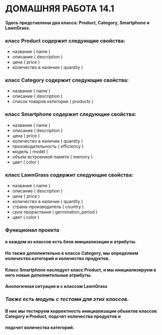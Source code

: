 # ДОМАШНЯЯ РАБОТА 14.1

#### Здесь представлены два класса: Product, Category, Smartphone и LawnGrass.
### класс Product содержит следующие свойства:

 - название ( name )
 - описание ( description )
 - цена ( price )
 - количество в наличии ( quantity )

### класс Category содержит следующие свойства:

 - название ( name )
 - описание ( description )
 - список товаров категории ( products )

### класс Smartphone содержит следующие свойства:
 - название ( name )
 - описание ( description )
 - цена ( price )
 - количество в наличии ( quantity )
 - производительность ( efficiency )
 - модель ( model )
 - объем встроенной памяти ( memory )
 - цвет ( color )

### класс LawnGrass содержит следующие свойства:

 - название ( name )
 - описание ( description )
 - цена ( price )
 - количество в наличии ( quantity )
 - страна-производитель ( country )
 - срок прорастания ( germination_period )
 - цвет ( color )

### Функционал проекта
#### в каждом из классов есть блок инициализации и атрибуты. 
#### Но также дополнительно в классе Category, мы определяем количество категорий и количество продуктов. 
#### Класс Smartphone наследует класс Product, и мы инициализируем в него новые дополнительные атрибуты.
#### Анологичная ситуация и с классом LawnGrass

### ***Также есть модуль с тестами для этих классов.*** 
#### В них мы тестируем корректность инициализации объектов классов Category и Product, подсчет количества продуктов и 
#### подсчет количества категорий.
